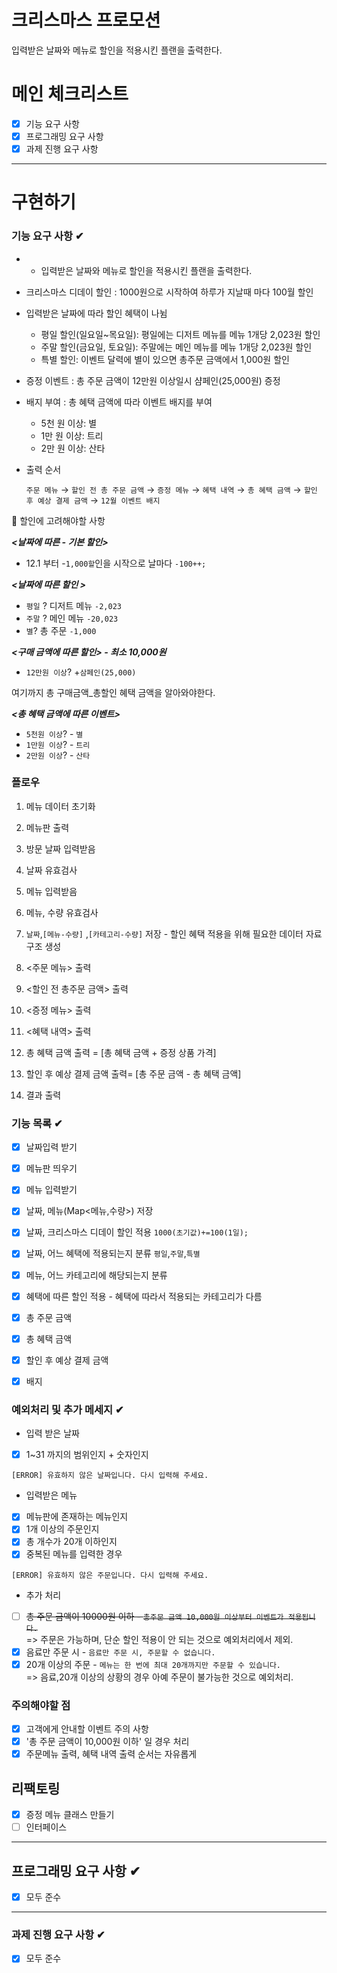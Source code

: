 
# 크리스마스 프로모션
입력받은 날짜와 메뉴로 할인을 적용시킨 플랜을 출력한다.
# 메인 체크리스트

- [x]  기능 요구 사항
- [x]  프로그래밍 요구 사항
- [x]  과제 진행 요구 사항

---

# 구현하기 

### 기능 요구 사항 ✔
- - 입력받은 날짜와 메뉴로 할인을 적용시킨 플랜을 출력한다.
- 크리스마스 디데이 할인 : 1000원으로 시작하여 하루가 지날때 마다 100월 할인
- 입력받은 날짜에 따라 할인 혜택이 나뉨
    - 평일 할인(일요일~목요일): 평일에는 디저트 메뉴를 메뉴 1개당 2,023원 할인
    - 주말 할인(금요일, 토요일): 주말에는 메인 메뉴를 메뉴 1개당 2,023원 할인
    - 특별 할인: 이벤트 달력에 별이 있으면 총주문 금액에서 1,000원 할인
- 증정 이벤트 : 총 주문 금액이 12만원 이상일시 샴페인(25,000원) 증정
- 배지 부여 : 총 혜택 금액에 따라 이벤트 배지를 부여
    - 5천 원 이상: 별
    - 1만 원 이상: 트리
    - 2만 원 이상: 산타
- 출력 순서

  `주문 메뉴` → `할인 전 총 주문 금액` → `증정 메뉴` → `혜택 내역` → `총 혜택 금액` → `할인 후 예상 결제 금액` → `12월 이벤트 배지`


<aside>
🧾 할인에 고려해야할 사항

***<날짜에 따른 - 기본 할인>***
- 12.1 부터 -`1,000할`인을 시작으로 날마다 `-100++;`

***<날짜에 따른 할인 >***
- `평일` ? 디저트 메뉴 `-2,023`
- `주말` ? 메인 메뉴 `-20,023`
- `별`?  총 주문 `-1,000`

***<구매 금액에 따른 할인> - 최소 10,000원***

- `12만원 이상`? +`삼페인(25,000)`

여기까지 총 구매금액_총할인 혜택 금액을 알아와야한다.

***<총 혜택 금액에 따른 이벤트>***

- `5천원 이상`? - `별`
- `1만원 이상`? - `트리`
-  `2만원 이상`? - `산타`
</aside>

### 플로우 

1. 메뉴 데이터 초기화
2. 메뉴판 출력

1. 방문 날짜 입력받음
2. 날짜 유효검사

1. 메뉴 입력받음
2. 메뉴, 수량 유효검사

1. `날짜`,`[메뉴-수량]` ,`[카테고리-수량]` 저장 - 할인 혜택 적용을 위해 필요한 데이터 자료구조 생성

1. <주문 메뉴> 출력
2. <할인 전 총주문 금액> 출력
3. <증정 메뉴> 출력
4. <혜택 내역> 출력
5. 총 혜택 금액 출력 = [총 혜택 금액 + 증정 상품 가격]
6. 할인 후 예상 결제 금액 출력= [총 주문 금액 - 총 혜택 금액]

1. 결과 출력

### 기능 목록 ✔

- [x]  날짜입력 받기
- [x] 메뉴판 띄우기
- [x] 메뉴 입력받기
- [x]  날짜, 메뉴(Map<메뉴,수량>) 저장

- [x]  날짜, 크리스마스 디데이 할인 적용 `1000(초기값)+=100(1일);`
- [x]  날짜, 어느 혜택에 적용되는지 분류 `평일`,`주말`,`특별`
- [x]  메뉴, 어느 카테고리에 해당되는지 분류
- [x]  혜택에 따른 할인 적용 - 혜택에 따라서 적용되는 카테고리가 다름
- [x]  총 주문 금액
- [x]  총 혜택 금액
- [x]  할인 후 예상 결제 금액
- [x]  배지

### 예외처리 및 추가 메세지 ✔
- 입력 받은 날짜
- [x]  1~31 까지의 범위인지 + 숫자인지

  `[ERROR] 유효하지 않은 날짜입니다. 다시 입력해 주세요.`
- 입력받은 메뉴
- [x]  메뉴판에 존재하는 메뉴인지
- [x]  1개 이상의 주문인지
- [x]  총 개수가 20개 이하인지
- [x]  중복된 메뉴를 입력한 경우

  `[ERROR] 유효하지 않은 주문입니다. 다시 입력해 주세요.`
- 추가 처리
- [ ]  ~~총 주문 금액이 10000원 이하 - `총주문 금액 10,000원 이상부터 이벤트가 적용됩니다.`~~
<br>=> 주문은 가능하며, 단순 할인 적용이 안 되는 것으로 예외처리에서 제외.
- [x]  음료만 주문 시 - `음료만 주문 시, 주문할 수 없습니다.`
- [x]  20개 이상의 주문 - `메뉴는 한 번에 최대 20개까지만 주문할 수 있습니다.`
<br>=> 음료,20개 이상의 상황의 경우 아예 주문이 불가능한 것으로 예외처리.
### 주의해야할 점 

- [x] 고객에게 안내할 이벤트 주의 사항
- [x] '총 주문 금액이 10,000원 이하' 일 경우 처리
- [x] 주문메뉴 출력, 혜택 내역 출력 순서는 자유롭게

## 리팩토링

- [x] 증정 메뉴 클래스 만들기
- [ ] 인터페이스
---

## 프로그래밍 요구 사항 ✔

- [x] 모두 준수

---

### 과제 진행 요구 사항 ✔

- [x] 모두 준수